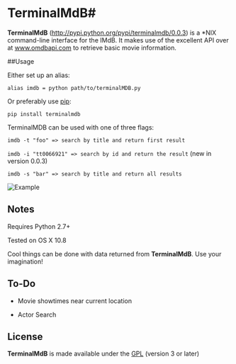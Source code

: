 # TerminalMdB#

**TerminalMdB** (http://pypi.python.org/pypi/terminalmdb/0.0.3) is a *NIX command-line interface for the IMdB. It makes use of the excellent API over at www.omdbapi.com to retrieve
basic movie information.

##Usage

Either set up an alias:

```alias imdb = python path/to/terminalMDB.py```

Or preferably use [pip](http://www.pip-installer.org/en/latest/installing.html):

```pip install terminalmdb```

TerminalMDB can be used with one of three flags:

```imdb -t "foo" => search by title and return first result```

```imdb -i "tt0066921" => search by id and return the result``` (new in version 0.0.3)

```imdb -s "bar" => search by title and return all results```


![Example](https://github.com/zacoppotamus/TerminaIMdB/raw/master/Screenshot.png)

## Notes

Requires Python 2.7+

Tested on OS X 10.8

Cool things can be done with data returned from **TerminalMdB**. Use your imagination!

## To-Do

* Movie showtimes near current location

* Actor Search

## License

**TerminalMdB** is made available under the [GPL](http://www.gnu.org/licenses/gpl.html) (version 3 or later) 
